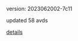 version: 2023062002-7c11

updated 58 avds

[details](https://github.com/0x74f917491bfa7ebfa379/ali_avd_db/blob/master/change_log/2023/06/20/02/7c11.txt)
